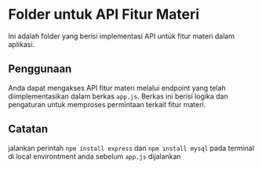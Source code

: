 # Folder untuk API Fitur Materi

Ini adalah folder yang berisi implementasi API untuk fitur materi dalam aplikasi.

## Penggunaan

Anda dapat mengakses API fitur materi melalui endpoint yang telah diimplementasikan dalam berkas `app.js`. Berkas ini berisi logika dan pengaturan untuk memproses permintaan terkait fitur materi.

## Catatan

jalankan perintah `npm install express` dan `npm install mysql` pada terminal di local environtment anda sebelum `app.js` dijalankan
